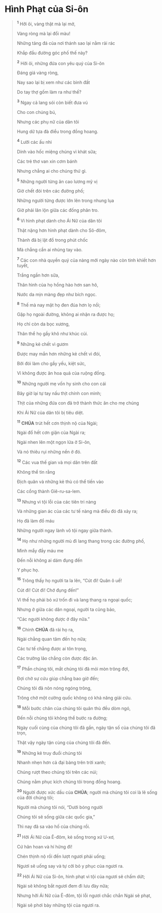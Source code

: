 # Hình Phạt của Si-ôn

> <sup><b>1</b></sup> Hỡi ôi, vàng thật mà lại mờ,
>
> Vàng ròng mà lại đổi màu!
>
> Những tảng đá của nơi thánh sao lại nằm rải rác
>
> Khắp đầu đường góc phố thế này?
>
> <sup><b>2</b></sup> Hỡi ôi, những đứa con yêu quý của Si-ôn
>
> Đáng giá vàng ròng,
>
> Nay sao lại bị xem như các bình đất
>
> Do tay thợ gốm làm ra như thế?
>
> <sup><b>3</b></sup> Ngay cả lang sói còn biết đưa vú
>
> Cho con chúng bú,
>
> Nhưng các phụ nữ của dân tôi
>
> Hung dữ tựa đà điểu trong đồng hoang.
>
> <sup><b>4</b></sup> Lưỡi các ấu nhi
>
> Dính vào hốc miệng chúng vì khát sữa;
>
> Các trẻ thơ van xin cơm bánh
>
> Nhưng chẳng ai cho chúng thứ gì.
>
> <sup><b>5</b></sup> Những người từng ăn cao lương mỹ vị
>
> Giờ chết đói trên các đường phố;
>
> Những người từng được lớn lên trong nhung lụa
>
> Giờ phải lăn lộn giữa các đống phân tro.
>
> <sup><b>6</b></sup> Vì hình phạt dành cho Ái Nữ của dân tôi
>
> Thật nặng hơn hình phạt dành cho Sô-đôm,
>
> Thành đã bị lật đổ trong phút chốc
>
> Mà chẳng cần ai nhúng tay vào.
>
> <sup><b>7</b></sup> Các con nhà quyền quý của nàng mới ngày nào còn tinh khiết hơn tuyết,
>
> Trắng ngần hơn sữa,
>
> Thân hình của họ hồng hào hơn san hô,
>
> Nước da mịn màng đẹp như bích ngọc.
>
> <sup><b>8</b></sup> Thế mà nay mặt họ đen đúa hơn lọ nồi;
>
> Gặp họ ngoài đường, không ai nhận ra được họ;
>
> Họ chỉ còn da bọc xương,
>
> Thân thể họ gầy khô như khúc củi.
>
> <sup><b>9</b></sup> Những kẻ chết vì gươm
>
> Được may mắn hơn những kẻ chết vì đói,
>
> Bởi đói làm cho gầy yếu, kiệt sức,
>
> Vì không được ăn hoa quả của ruộng đồng.
>
> <sup><b>10</b></sup> Những người mẹ vốn hy sinh cho con cái
>
> Bây giờ lại tự tay nấu thịt chính con mình;
>
> Thịt của những đứa con đã trở thành thức ăn cho mẹ chúng
>
> Khi Ái Nữ của dân tôi bị tiêu diệt.
>
> <sup><b>11</b></sup> **CHÚA** trút hết cơn thịnh nộ của Ngài;
>
> Ngài đổ hết cơn giận của Ngài ra;
>
> Ngài nhen lên một ngọn lửa ở Si-ôn,
>
> Và nó thiêu rụi những nền ở đó.
>
> <sup><b>12</b></sup> Các vua thế gian và mọi dân trên đất
>
> Không thể tin rằng
>
> Địch quân và những kẻ thù có thể tiến vào
>
> Các cổng thành Giê-ru-sa-lem.
>
> <sup><b>13</b></sup> Nhưng vì tội lỗi của các tiên tri nàng
>
> Và những gian ác của các tư tế nàng mà điều đó đã xảy ra;
>
> Họ đã làm đổ máu
>
> Những người ngay lành vô tội ngay giữa thành.
>
> <sup><b>14</b></sup> Họ như những người mù đi lang thang trong các đường phố,
>
> Mình mẩy đầy máu me
>
> Đến nỗi không ai dám đụng đến
>
> Y phục họ.
>
> <sup><b>15</b></sup> Trông thấy họ người ta la lên, “Cút đi! Quân ô uế!
>
> Cút đi! Cút đi! Chớ đụng đến!”
>
> Vì thế họ phải bỏ xứ trốn đi và lang thang ra ngoại quốc;
>
> Nhưng ở giữa các dân ngoại, người ta cũng bảo,
>
> “Các người không được ở đây nữa.”
>
> <sup><b>16</b></sup> Chính **CHÚA** đã rải họ ra,
>
> Ngài chẳng quan tâm đến họ nữa;
>
> Các tư tế chẳng được ai tôn trọng,
>
> Các trưởng lão chẳng còn được đặc ân.
>
> <sup><b>17</b></sup> Phần chúng tôi, mắt chúng tôi đã mỏi mòn trông đợi,
>
> Đợi chờ sự cứu giúp chẳng bao giờ đến;
>
> Chúng tôi đã nôn nóng ngóng trông,
>
> Trông chờ một cường quốc không có khả năng giải cứu.
>
> <sup><b>18</b></sup> Mỗi bước chân của chúng tôi quân thù đều dòm ngó,
>
> Đến nỗi chúng tôi không thể bước ra đường;
>
> Ngày cuối cùng của chúng tôi đã gần, ngày tận số của chúng tôi đã trọn,
>
> Thật vậy ngày tận cùng của chúng tôi đã đến.
>
> <sup><b>19</b></sup> Những kẻ truy đuổi chúng tôi
>
> Nhanh nhẹn hơn cả đại bàng trên trời xanh;
>
> Chúng rượt theo chúng tôi trên các núi;
>
> Chúng nằm phục kích chúng tôi trong đồng hoang.
>
> <sup><b>20</b></sup> Người được xức dầu của **CHÚA**; người mà chúng tôi coi là lẽ sống của đời chúng tôi;
>
> Người mà chúng tôi nói, “Dưới bóng người
>
> Chúng tôi sẽ sống giữa các quốc gia,”
>
> Thì nay đã sa vào hố của chúng rồi.
>
> <sup><b>21</b></sup> Hỡi Ái Nữ của Ê-đôm, kẻ sống trong xứ U-xơ,
>
> Cứ hân hoan và hí hửng đi!
>
> Chén thịnh nộ rồi đến lượt ngươi phải uống;
>
> Ngươi sẽ uống say và tự cởi bỏ y phục của ngươi ra.
>
> <sup><b>22</b></sup> Hỡi Ái Nữ của Si-ôn, hình phạt vì tội của ngươi sẽ chấm dứt;
>
> Ngài sẽ không bắt ngươi đem đi lưu đày nữa;
>
> Nhưng hỡi Ái Nữ của Ê-đôm, tội lỗi ngươi chắc chắn Ngài sẽ phạt,
>
> Ngài sẽ phơi bày những tội của ngươi ra.